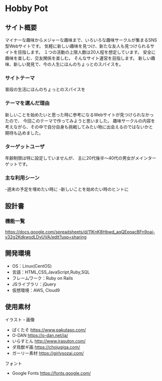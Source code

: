# Hobby Pot

## サイト概要
マイナーな趣味からメジャーな趣味まで、いろいろな趣味サークルが集まるSNS型Webサイトです。
気軽に新しい趣味を見つけ、新たな友人も見つけられるサイトを目指します。
１つの活動の上限人数は20人程を想定しています。
安全に趣味を楽しむ、交友関係を楽しむ。
そんなサイト運営を目指します。
新しい趣味、新しい発見で、今の人生にほんのちょっとのスパイスを。

### サイトテーマ
普段の生活にほんのちょっとのスパイスを

### テーマを選んだ理由
新しいことを始めたいと思った時に参考になるWebサイトが見つけられなかったので、
今回このテーマで作ってみようと思いました。
趣味サークルの内容を考えながら、その中で自分自身も挑戦してみたい物に出会えるのではないかと
期待も込めました。

### ターゲットユーザ
年齢制限は特に設定していませんが、
主に20代後半〜40代の男女がメインターゲットです。

### 主な利用シーン
-週末の予定を埋めたい時に
-新しいことを始めたい時のヒントに

## 設計書

### 機能一覧
https://docs.google.com/spreadsheets/d/11KnK8Hbwd_aqQEeqacBFn9oai-v32g2KdkwsdLDyUVA/edit?usp=sharing

## 開発環境
- OS：Linux(CentOS)
- 言語：HTML,CSS,JavaScript,Ruby,SQL
- フレームワーク：Ruby on Rails
- JSライブラリ：jQuery
- 仮想環境：AWS, Cloud9

## 使用素材
イラスト・画像
- ぱくたそ
https://www.pakutaso.com/
- O-DAN
https://o-dan.net/ja/
- いらすとん
http://www.irasuton.com/
- ダ鳥獣ギ画
https://chojugiga.com/
- ガーリー素材
https://girlysozai.com/

フォント
- Google Fonts
https://fonts.google.com/
